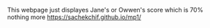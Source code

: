 This webpage just displayes Jane's or Owwen's score which is 70% nothing more
https://sachekchif.github.io/mp1/
